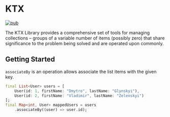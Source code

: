 # KTX

[![pub](https://img.shields.io/pub/v/ktx)](https://pub.dartlang.org/packages/ktx)

The KTX Library provides a comprehensive set of tools for managing collections – groups of a variable number of items (possibly zero)
that share significance to the problem being solved and are operated upon commonly.

## Getting Started

`associateBy` is an operation allows associate the list items with the given key.

```Dart
final List<User> users = [
    User(id: 1, firstName: "Dmytro", lastName: "Glynskyi"),
    User(id: 2, firstName: "Vladimir", lastName: "Zelenskyi")
];
final Map<int, User> mappedUsers = users
    .associateBy((user) => user.id);
```